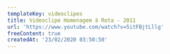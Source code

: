 ```yaml
---
templateKey: videoclipes
title: Videoclipe Homenagem à Rota - 2011
url: 'https://www.youtube.com/watch?v=5itFBjtLllg'
freeContent: true
createdAt: '23/02/2020 03:50:50'
---
```


